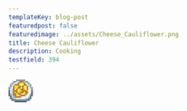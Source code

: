 ```yaml
---
templateKey: blog-post
featuredpost: false
featuredimage: ../assets/Cheese_Cauliflower.png
title: Cheese Cauliflower
description: Cooking
testfield: 394
---
```

![Cheese Cauliflower](../assets/Cheese_Cauliflower.png)